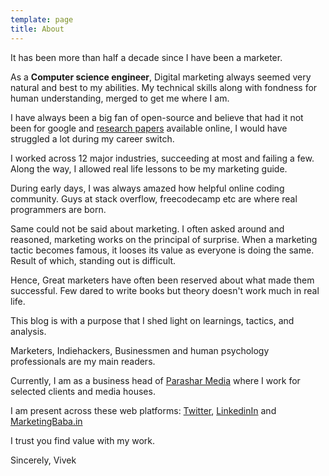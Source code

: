 ```yaml
---
template: page
title: About
---
```


It has been more than half a decade since I have been a marketer. 

As a **Computer science engineer**, Digital marketing always seemed very natural and best to my abilities. My technical skills along with fondness for human understanding, merged to get me where I am. 

I have always been a big fan of open-source and believe that had it not been for google and [research papers](https://sci-hub.se/) available online, I would have struggled a lot during my career switch.

I worked across 12 major industries, succeeding at most and failing a few. Along the way, I allowed real life lessons to be my marketing guide.

During early days, I was always amazed how helpful online coding community. Guys at stack overflow, freecodecamp etc are where real programmers are born. 

Same could not be said about marketing. I often asked around and reasoned, marketing works on the principal of surprise. When a marketing tactic becomes famous, it looses its value as everyone is doing the same. Result of which, standing out is difficult.

Hence, Great marketers have often been reserved about what made them successful. Few dared to write books but theory doesn't work much in real life.

This blog is with a purpose that I shed light on learnings, tactics, and analysis. 

Marketers, Indiehackers, Businessmen and human psychology professionals are my main readers. 

Currently, I am as a business head  of [Parashar Media](http://parasharmedia.com) where I work for selected clients and media houses.

I am present across these web platforms: [Twitter](https://twitter.com/mktngbaba), [LinkedinIn](https://www.linkedin.com/in/vavesparashar/) and [MarketingBaba.in](https://marketingbaba.in/)

I trust you find value with my work.

Sincerely,
Vivek

